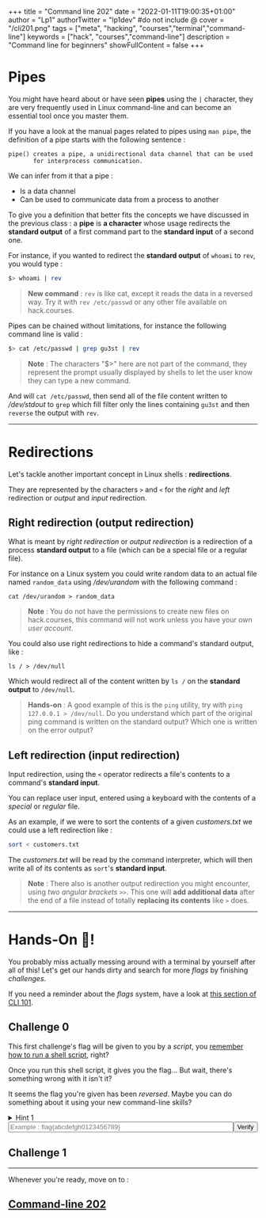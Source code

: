 +++
title = "Command line 202"
date = "2022-01-11T19:00:35+01:00"
author = "Lp1"
authorTwitter = "lp1dev" #do not include @
cover = "/cli201.png"
tags = ["meta", "hacking", "courses","terminal","command-line"]
keywords = ["hack", "courses","command-line"]
description = "Command line for beginners"
showFullContent = false
+++

<script type="text/javascript">
    function verify(id) {
        const answers = [
            'flag{b0138935d232349fcea0aede02ab9cdd96938e55}',
        ]
        let input = document.querySelector('#chall'+id)
        if (input.value.trim() == answers[id]) {
            alert('Congratulations! You finished this challenge')
            input.disabled = true;
        } else {
            alert('It seems your answer is invalid. Try again!')
        }
    }
</script>


# Pipes

You might have heard about or have seen **pipes** using the `|` character, they are very frequently used in Linux command-line and can become an essential tool once you master them.

If you have a look at the manual pages related to pipes using `man pipe`, the definition of a pipe starts with the following sentence :

```
pipe() creates a pipe, a unidirectional data channel that can be used
       for interprocess communication.
```

We can infer from it that a pipe :

- Is a data channel
- Can be used to communicate data from a process to another

To give you a definition that better fits the concepts we have discussed in the previous class : a **pipe** is **a character** whose usage redirects the **standard output** of a first command part to the **standard input** of a second one. 

For instance, if you wanted to redirect the **standard output** of `whoami` to `rev`, you would type :

```bash
$> whoami | rev
```

> **New command** : `rev` is like cat, except it reads the data in a reversed way. Try it with `rev /etc/passwd` or any other file available on hack.courses.

Pipes can be chained without limitations, for instance the following command line is valid :

```bash
$> cat /etc/passwd | grep gu3st | rev
```

> **Note** : The characters "$>" here are not part of the command, they represent the prompt usually displayed by shells to let the user know they can type a new command.

And will `cat /etc/passwd`, then send all of the file content written to */dev/stdout* to `grep` which fill filter only the lines containing `gu3st` and then `reverse` the output with `rev`.



---

# Redirections

Let's tackle another important concept in Linux shells : **redirections**.

They are represented by the characters `>` and `<` for the *right* and *left* redirection or *output* and *input* redirection.

## Right redirection (output redirection)

What is meant by *right redirection* or *output redirection* is a redirection of a process **standard output** to a file (which can be a special file or a regular file).

For instance on a Linux system you could write random data to an actual file named `random_data` using */dev/urandom* with the following command :

`cat /dev/urandom > random_data`

> **Note** : You do not have the permissions to create new files on hack.courses, this command will not work unless you have your own *user account*.

You could also use right redirections to hide a command's standard output, like :

`ls / > /dev/null`

Which would redirect all of the content written by `ls /` on the **standard output** to `/dev/null`.

> **Hands-on** : A good example of this is the `ping` utility, try with `ping 127.0.0.1 > /dev/null`. Do you understand which part of the original ping command is written on the standard output? Which one is written on the error output?

<!-- //TODO rename the section to somehting else than hands-on and replace ping with something that works on hack.courses -->

## Left redirection (input redirection)

Input redirection, using the `<` operator redirects a file's contents to a command's **standard input**.

You can replace user input, entered using a keyboard with the contents of a *special* or *regular* file.

As an example, if we were to sort the contents of a given *customers.txt* we could use a left redirection like :

```bash
sort < customers.txt
```

The *customers.txt* will be read by the command interpreter, which will then write all of its contents as `sort`'s **standard input**.

> **Note** : There also is another output redirection you might encounter, using *two angular brackets* `>>`. This one will **add additional data** after the end of a file instead of totally **replacing its contents** like `>` does.

---

# Hands-On 🤜!

You probably miss actually messing around with a terminal by yourself after all of this! Let's get our hands dirty and search for more *flags* by finishing *challenges*.

If you need a reminder about the *flags* system, have a look at [this section of CLI 101](http://doc.hack.courses/posts/command_line_101/101/#hands-on-).


## Challenge 0

This first challenge's flag will be given to you by a *script*, you [remember how to run a shell script](../command_line_101/103.md), right?

Once you run this shell script, it gives you the flag... 
But wait, there's something wrong with it isn't it?

It seems the flag you're given has been *reversed*. Maybe you can do something about it using your new command-line skills?


<details>
  <summary>Hint 1</summary>

> **Hint** : This exercice can be done (not exclusively) using `rev` and a pipe.

</details>

<div style="display:flex">
    <input style="width:40rem" type="text" id="chall0" placeholder="Example : flag{abcdefgh0123456789}"/><button onclick="verify(0)">Verify</button>
</div>


<!-- flag{b0138935d232349fcea0aede02ab9cdd96938e55} -->

## Challenge 1



---


Whenever you're ready, move on to :

## [Command-line 202](../202)
